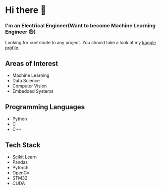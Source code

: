 # Hi there 👋
### I'm an Electrical Engineer(Want to become Machine Learning Engineer 😄)
Looking for contribute to any project.
You should take a look at my [kaggle profile](https://www.kaggle.com/sarperyurttas).

## Areas of Interest
- Machine Learning
- Data Science
- Computer Vision
- Embedded Systems

## Programming Languages
- Python
- C
- C++

## Tech Stack
- Scikit Learn
- Pandas
- Pytorch
- OpenCv
- STM32
- CUDA
